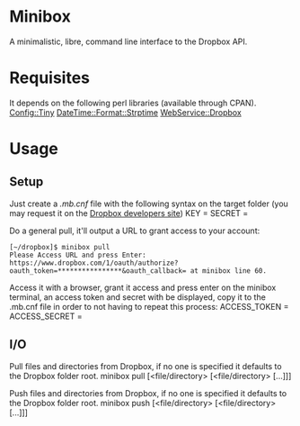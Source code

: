 Minibox
=======

A minimalistic, libre, command line interface to the Dropbox API.

Requisites
==========

It depends on the following perl libraries (available through CPAN).
[Config::Tiny](http://search.cpan.org/~adamk/Config-Tiny-2.14/lib/Config/Tiny.pm)
[DateTime::Format::Strptime](http://search.cpan.org/~drolsky/DateTime-Format-Strptime-1.52/lib/DateTime/Format/Strptime.pm)
[WebService::Dropbox](http://search.cpan.org/~askadna/WebService-Dropbox-1.17/lib/WebService/Dropbox.pm)


Usage
=====

Setup
-----

Just create a *.mb.cnf* file with the following syntax on the target folder
(you may request it on the [Dropbox developers site](https://www.dropbox.com/developers/apps))
    KEY = <API key>
    SECRET = <API secret>

Do a general pull, it'll output a URL to grant access to your account:

    [~/dropbox]$ minibox pull
    Please Access URL and press Enter: https://www.dropbox.com/1/oauth/authorize?oauth_token=****************&oauth_callback= at minibox line 60.

Access it with a browser, grant it access and press enter on the minibox
terminal, an access token and secret with be displayed, copy it to the .mb.cnf
file in order to not having to repeat this process:
    ACCESS_TOKEN = <displayed access token>
    ACCESS_SECRET = <displayed access secret>


I/O
---

Pull files and directories from Dropbox, if no one is specified it defaults to
the Dropbox folder root.
    minibox pull [<file/directory> [<file/directory> [...]]]

Push files and directories from Dropbox, if no one is specified it defaults to
the Dropbox folder root.
    minibox push [<file/directory> [<file/directory> [...]]]

